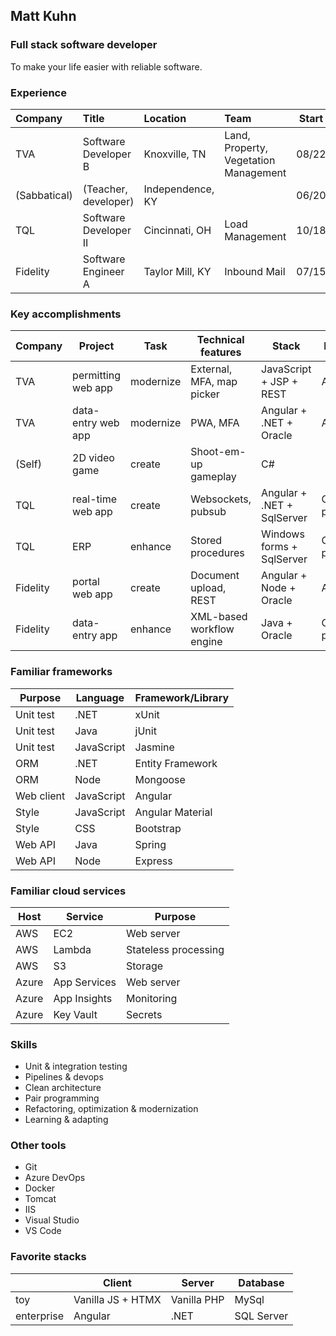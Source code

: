 ## Matt Kuhn

### Full stack software developer

To make your life easier with reliable software.

### Experience

| Company      | Title                       | Location         | Team                                  | Start | End   |
| :----------- | :-------------------------- | :--------------- | :------------------------------------ | :---: | :---: |
| TVA          | Software Developer B        | Knoxville, TN    | Land, Property, Vegetation Management | 08/22 |       |
| (Sabbatical) | (Teacher, developer)        | Independence, KY |                                       | 06/20 | 08/22 |
| TQL          | Software Developer II       | Cincinnati, OH   | Load Management                       | 10/18 | 06/20 |
| Fidelity     | Software Engineer A         | Taylor Mill, KY  | Inbound Mail                          | 07/15 | 10/18 |

### Key accomplishments

| Company  | Project            | Task        | Technical features         | Stack                       | Host    |
| -------- | ------------------ | ----------- | -------------------------- | --------------------------- | ------- |
| TVA      | permitting web app | modernize   | External, MFA, map picker  | JavaScript + JSP + REST     | Azure   |
| TVA      | data-entry web app | modernize   | PWA, MFA                   | Angular + .NET + Oracle     | Azure   |
| (Self)   | 2D video game      | create      | Shoot-em-up gameplay       | C#                          |         |
| TQL      | real-time web app  | create      | Websockets, pubsub         | Angular + .NET + SqlServer  | On-prem |
| TQL      | ERP                | enhance     | Stored procedures          | Windows forms + SqlServer   | On-prem |
| Fidelity | portal web app     | create      | Document upload, REST      | Angular + Node + Oracle     | AWS     |
| Fidelity | data-entry app     | enhance     | XML-based workflow engine  | Java + Oracle               | On-prem |

### Familiar frameworks

| Purpose    | Language   | Framework/Library |
| ---------- | ---------- | ----------------- |
| Unit test  | .NET       | xUnit             |
| Unit test  | Java       | jUnit             |
| Unit test  | JavaScript | Jasmine           |
| ORM        | .NET       | Entity Framework  |
| ORM        | Node       | Mongoose          |
| Web client | JavaScript | Angular           |
| Style      | JavaScript | Angular Material  |
| Style      | CSS        | Bootstrap         |
| Web API    | Java       | Spring            |
| Web API    | Node       | Express           |

### Familiar cloud services

| Host  | Service      | Purpose              |
| ----- | ------------ | -------------------- |
| AWS   | EC2          | Web server           |
| AWS   | Lambda       | Stateless processing |
| AWS   | S3           | Storage              |
| Azure | App Services | Web server           |
| Azure | App Insights | Monitoring           |
| Azure | Key Vault    | Secrets              |

### Skills

- Unit & integration testing
- Pipelines & devops
- Clean architecture
- Pair programming
- Refactoring, optimization & modernization
- Learning & adapting

### Other tools

- Git
- Azure DevOps
- Docker
- Tomcat
- IIS
- Visual Studio
- VS Code

### Favorite stacks

|            | Client            | Server      | Database   |
| ---------- | ----------------- | ----------- | ---------- |
| toy        | Vanilla JS + HTMX | Vanilla PHP | MySql      |
| enterprise | Angular           | .NET        | SQL Server |
